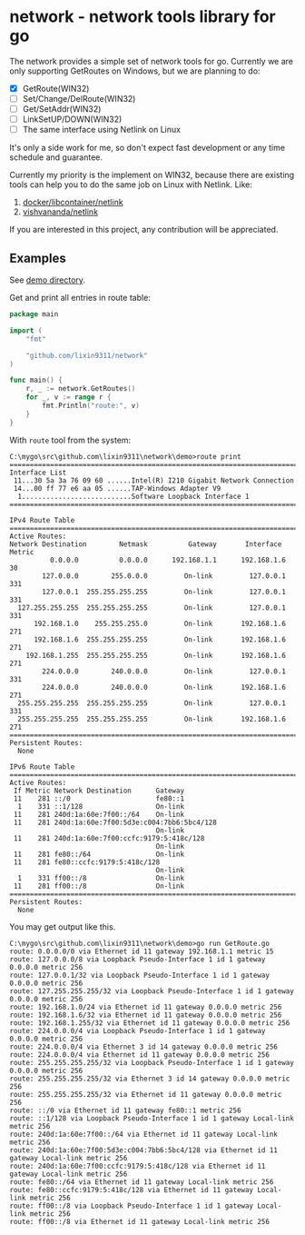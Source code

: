 # network - network tools library for go #

The network provides a simple set of network tools for go.
Currently we are only supporting GetRoutes on Windows,
but we are planning to do:

- [x] GetRoute(WIN32)
- [ ] Set/Change/DelRoute(WIN32)
- [ ] Get/SetAddr(WIN32)
- [ ] LinkSetUP/DOWN(WIN32)
- [ ] The same interface using Netlink on Linux

It's only a side work for me, so don't expect fast development or any time schedule and guarantee.

Currently my priority is the implement on WIN32, because there are existing
tools can help you to do the same job on Linux with Netlink.
Like:

1. [docker/libcontainer/netlink](https://github.com/docker/libcontainer/tree/master/netlink)
2. [vishvananda/netlink](https://github.com/vishvananda/netlink)

If you are interested in this project, any contribution will be appreciated.



## Examples ##

See [demo directory](https://github.com/lixin9311/network/tree/master/demo).

Get and print all entries in route table:

```go
package main

import (
	"fmt"

	"github.com/lixin9311/network"
)

func main() {
	r, _ := network.GetRoutes()
	for _, v := range r {
		fmt.Println("route:", v)
	}
}
```

With `route` tool from the system:

```dos
C:\mygo\src\github.com\lixin9311\network\demo>route print
===========================================================================
Interface List
 11...30 5a 3a 76 09 60 ......Intel(R) I210 Gigabit Network Connection
 14...00 ff 77 e6 aa 05 ......TAP-Windows Adapter V9
  1...........................Software Loopback Interface 1
===========================================================================

IPv4 Route Table
===========================================================================
Active Routes:
Network Destination        Netmask          Gateway       Interface  Metric
          0.0.0.0          0.0.0.0      192.168.1.1      192.168.1.6     30
        127.0.0.0        255.0.0.0         On-link         127.0.0.1    331
        127.0.0.1  255.255.255.255         On-link         127.0.0.1    331
  127.255.255.255  255.255.255.255         On-link         127.0.0.1    331
      192.168.1.0    255.255.255.0         On-link       192.168.1.6    271
      192.168.1.6  255.255.255.255         On-link       192.168.1.6    271
    192.168.1.255  255.255.255.255         On-link       192.168.1.6    271
        224.0.0.0        240.0.0.0         On-link         127.0.0.1    331
        224.0.0.0        240.0.0.0         On-link       192.168.1.6    271
  255.255.255.255  255.255.255.255         On-link         127.0.0.1    331
  255.255.255.255  255.255.255.255         On-link       192.168.1.6    271
===========================================================================
Persistent Routes:
  None

IPv6 Route Table
===========================================================================
Active Routes:
 If Metric Network Destination      Gateway
 11    281 ::/0                     fe80::1
  1    331 ::1/128                  On-link
 11    281 240d:1a:60e:7f00::/64    On-link
 11    281 240d:1a:60e:7f00:5d3e:c004:7bb6:5bc4/128
                                    On-link
 11    281 240d:1a:60e:7f00:ccfc:9179:5:418c/128
                                    On-link
 11    281 fe80::/64                On-link
 11    281 fe80::ccfc:9179:5:418c/128
                                    On-link
  1    331 ff00::/8                 On-link
 11    281 ff00::/8                 On-link
===========================================================================
Persistent Routes:
  None
```

You may get output like this.

```dos
C:\mygo\src\github.com\lixin9311\network\demo>go run GetRoute.go
route: 0.0.0.0/0 via Ethernet id 11 gateway 192.168.1.1 metric 15
route: 127.0.0.0/8 via Loopback Pseudo-Interface 1 id 1 gateway 0.0.0.0 metric 256
route: 127.0.0.1/32 via Loopback Pseudo-Interface 1 id 1 gateway 0.0.0.0 metric 256
route: 127.255.255.255/32 via Loopback Pseudo-Interface 1 id 1 gateway 0.0.0.0 metric 256
route: 192.168.1.0/24 via Ethernet id 11 gateway 0.0.0.0 metric 256
route: 192.168.1.6/32 via Ethernet id 11 gateway 0.0.0.0 metric 256
route: 192.168.1.255/32 via Ethernet id 11 gateway 0.0.0.0 metric 256
route: 224.0.0.0/4 via Loopback Pseudo-Interface 1 id 1 gateway 0.0.0.0 metric 256
route: 224.0.0.0/4 via Ethernet 3 id 14 gateway 0.0.0.0 metric 256
route: 224.0.0.0/4 via Ethernet id 11 gateway 0.0.0.0 metric 256
route: 255.255.255.255/32 via Loopback Pseudo-Interface 1 id 1 gateway 0.0.0.0 metric 256
route: 255.255.255.255/32 via Ethernet 3 id 14 gateway 0.0.0.0 metric 256
route: 255.255.255.255/32 via Ethernet id 11 gateway 0.0.0.0 metric 256
route: ::/0 via Ethernet id 11 gateway fe80::1 metric 256
route: ::1/128 via Loopback Pseudo-Interface 1 id 1 gateway Local-link metric 256
route: 240d:1a:60e:7f00::/64 via Ethernet id 11 gateway Local-link metric 256
route: 240d:1a:60e:7f00:5d3e:c004:7bb6:5bc4/128 via Ethernet id 11 gateway Local-link metric 256
route: 240d:1a:60e:7f00:ccfc:9179:5:418c/128 via Ethernet id 11 gateway Local-link metric 256
route: fe80::/64 via Ethernet id 11 gateway Local-link metric 256
route: fe80::ccfc:9179:5:418c/128 via Ethernet id 11 gateway Local-link metric 256
route: ff00::/8 via Loopback Pseudo-Interface 1 id 1 gateway Local-link metric 256
route: ff00::/8 via Ethernet id 11 gateway Local-link metric 256
```